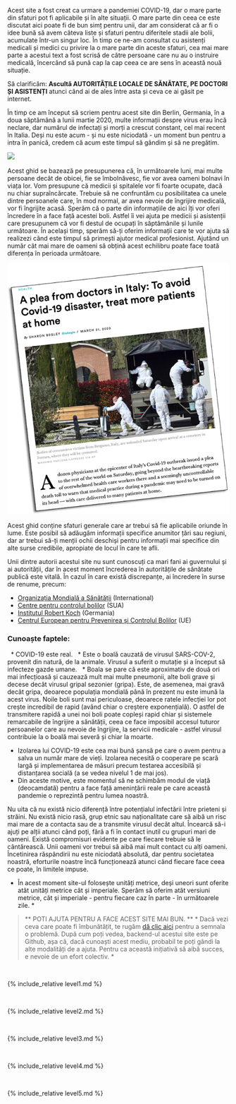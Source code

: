 Acest site a fost creat ca urmare a pandemiei COVID-19, dar o mare parte din sfaturi pot fi aplicabile și în alte situații. O mare parte din ceea ce este discutat aici poate fi de bun simț pentru unii, dar am considerat că ar fi o idee bună să avem câteva liste și sfaturi pentru diferitele stadii ale bolii, acumulate într-un singur loc. În timp ce ne-am consultat cu asistenți medicali și medici cu privire la o mare parte din aceste sfaturi, cea mai mare parte a acestui text a fost scrisă de către persoane care nu au o instruire medicală, încercând să pună cap la cap ceea ce are sens în această nouă situație.

Să clarificăm: **Ascultă AUTORITĂȚILE LOCALE DE SĂNĂTATE, PE DOCTORI ȘI ASISTENȚI** atunci când ai de ales între asta și ceva ce ai găsit pe internet.

În timp ce am început să scriem pentru acest site din Berlin, Germania, în a doua săptămână a lunii martie 2020, multe informații despre virus erau încă neclare, dar numărul de infectați și morți a crescut constant, cel mai recent în Italia. Deși nu este acum - și nu este niciodată - un moment bun pentru a intra în panică, credem că acum este timpul să gândim și să ne pregătim.

![](/images/virus.png)

Acest ghid se bazează pe presupunerea că, în următoarele luni, mai multe persoane decât de obicei, fie se îmbolnăvesc, fie vor avea oameni bolnavi în viața lor. Vom presupune că medicii și spitalele vor fi foarte ocupate, dacă nu chiar supraîncărcate. Trebuie să ne confruntăm cu posibilitatea ca unele dintre persoanele care, în mod normal, ar avea nevoie de îngrijire medicală, vor fi îngrijite acasă. Sperăm că o parte din informațiile de aici îți vor oferi încredere în a face față acestei boli. Astfel îi vei ajuta pe medicii și asistenții care presupunem că vor fi destul de ocupați în săptămânile și lunile următoare. În același timp, sperăm să-ți oferim informații care te vor ajuta să realizezi când este timpul să primești ajutor medical profesionist. Ajutând un număr cât mai mare  de oameni să obțină acest echilibru poate face toată diferența în perioada următoare.

[![](/images/treat-at-home.png)](https://www.statnews.com/2020/03/21/coronavirus-plea-from-italy-treat-patients-at-home/)

Acest ghid conține sfaturi generale care ar trebui să fie aplicabile oriunde în lume. Este posibil să adăugăm informații specifice anumitor țări sau regiuni, dar ar trebui să-ți menții ochii deschiși pentru informații mai specifice din alte surse credibile, apropiate de locul în care te afli.

Unii dintre autorii acestui site nu sunt cunoscuți ca mari fani ai guvernului și ai autorității, dar în acest moment încrederea în autoritățile de sănătate publică este vitală. În cazul în care există discrepanțe, ai încredere în surse de renume, precum:
* [Organizația Mondială a Sănătății](https://www.who.int/emergencies/diseases/novel-coronavirus-2019) (International)
* [Centre pentru controlul bolilor](https://www.cdc.gov/coronavirus/2019-ncov/index.html) (SUA)
* [Institutul Robert Koch](https://www.rki.de/DE/Content/InfAZ/N/Neuartiges_Coronavirus/nCoV.html) (Germania)
* [Centrul European pentru Prevenirea și Controlul Bolilor](https://www.ecdc.europa.eu/ro) (UE)

### Cunoaște faptele:

  * COVID-19 este real.
  * Este o boală cauzată de virusul SARS-COV-2, provenit din natură, de la animale. Virusul a suferit o mutație și a început să infecteze gazde umane.
  * Boala se pare că este aproximativ de două ori mai infecțioasă și cauzează mult mai multe pneumonii, alte boli grave și decese decât virusul gripal sezonier (gripa). Este, de asemenea, mai gravă decât gripa, deoarece populația mondială până în prezent nu este imună la acest virus. Noile boli sunt mai periculoase, deoarece ratele infecției lor pot crește incredibil de rapid (având chiar o creștere exponențială). O astfel de transmitere rapidă a unei noi boli poate copleși rapid chiar și sistemele remarcabile de îngrijire a sănătății, ceea ce face imposibil accesul tuturor persoanelor care au nevoie de îngrijire, la servicii medicale - astfel virusul contribuie la o boală mai severă și chiar la moarte.
  * Izolarea lui COVID-19 este cea mai bună șansă pe care o avem pentru a salva un număr mare de vieți. Izolarea necesită o cooperare pe scară largă și implementarea de măsuri precum testarea accesibilă și distanțarea socială (a se vedea nivelul 1 de mai jos).
  * Din aceste motive, este momentul să ne schimbăm modul de viață (deocamdată) pentru a face față amenințării reale pe care această pandemie o reprezintă pentru lumea noastră.

Nu uita că nu există nicio diferență între potențialul infectării între prieteni și străini. Nu există nicio rasă, grup etnic sau naționalitate care să aibă un risc mai mare de a contacta sau de a transmite virusul decât altul. Încearcă să-i ajuți pe alții atunci când poți, fără a fi în contact inutil cu grupuri mari de oameni. Există compromisuri evidente pe care fiecare trebuie să le cântărească. Unii oameni vor trebui să aibă mai mult contact cu alți oameni. Încetinirea răspândirii nu este niciodată absolută, dar pentru societatea noastră, eforturile noastre încă funcționează atunci când fiecare face ceea ce poate, în limitele impuse.


* În acest moment site-ul folosește unități metrice, deși uneori sunt oferite atât unități metrice cât și imperiale. Sperăm să oferim atât versiuni metrice, cât și imperiale - pentru fiecare caz în parte - în următoarele zile. *

> ** POTI AJUTA PENTRU A FACE ACEST SITE MAI BUN. ** * Dacă vezi ceva care poate fi îmbunătățit, te rugăm [dă clic aici](https://github.com/covid-at-home/covid-at-home.github.io/issues/new) pentru a semnala o problemă. După cum poți vedea, backend-ul acestui site este pe Github, așa că, dacă cunoaști acest mediu, probabil te poți gândi la alte modalități de a ajuta. Pentru ca această inițiativă să aibă succes, e nevoie de un efort colectiv. *

&nbsp; 

{% include_relative level1.md %}

&nbsp; 

{% include_relative level2.md %}

&nbsp; 
 
{% include_relative level3.md %}
            
&nbsp; 
 
{% include_relative level4.md %}
        
&nbsp; 
 
{% include_relative level5.md %}
